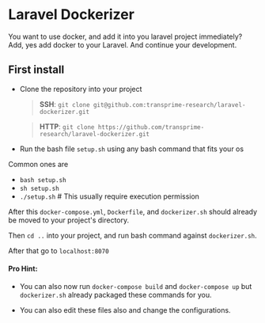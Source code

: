 # Laravel Dockerizer

You want to use docker, and add it into you laravel project immediately? Add, yes add docker to your Laravel. And continue your development.

## First install

- Clone the repository into your project
    >  **SSH**: `git clone git@github.com:transprime-research/laravel-dockerizer.git`

    > **HTTP**: `git clone https://github.com/transprime-research/laravel-dockerizer.git`

- Run the bash file `setup.sh` using any bash command that fits your os

Common ones are 

- `bash setup.sh`
- `sh setup.sh`
- `./setup.sh` # This usually require execution permission

After this `docker-compose.yml`, `Dockerfile`, and `dockerizer.sh` should already be moved to your project's directory.

Then `cd ..` into your project, and run bash command against `dockerizer.sh`.

After that go to `localhost:8070`

#### Pro Hint:

- You can also now run `docker-compose build` and `docker-compose up` but `dockerizer.sh` already packaged these commands for you.

- You can also edit these files also and change the configurations.